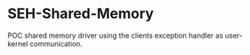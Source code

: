 # SEH-Shared-Memory
POC shared memory driver using the clients exception handler as user-kernel communication. 
